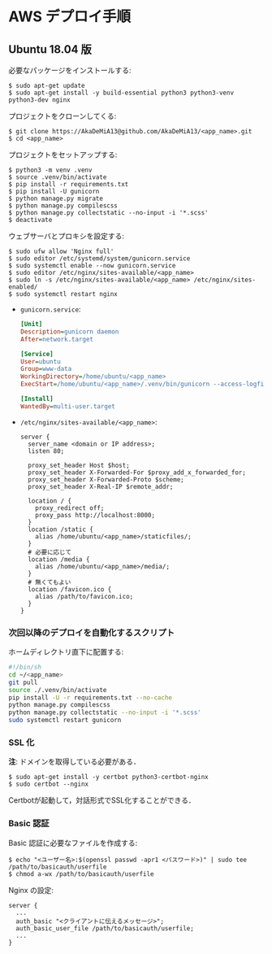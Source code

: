 # AWS デプロイ手順

## Ubuntu 18.04 版

必要なパッケージをインストールする:

```console
$ sudo apt-get update
$ sudo apt-get install -y build-essential python3 python3-venv python3-dev nginx
```

プロジェクトをクローンしてくる:

```console
$ git clone https://AkaDeMiA13@github.com/AkaDeMiA13/<app_name>.git
$ cd <app_name>
```

プロジェクトをセットアップする:

```console
$ python3 -m venv .venv
$ source .venv/bin/activate
$ pip install -r requirements.txt
$ pip install -U gunicorn
$ python manage.py migrate
$ python manage.py compilescss
$ python manage.py collectstatic --no-input -i '*.scss'
$ deactivate
```

ウェブサーバとプロキシを設定する:

```console
$ sudo ufw allow 'Nginx full'
$ sudo editor /etc/systemd/system/gunicorn.service
$ sudo systemctl enable --now gunicorn.service
$ sudo editor /etc/nginx/sites-available/<app_name>
$ sudo ln -s /etc/nginx/sites-available/<app_name> /etc/nginx/sites-enabled/
$ sudo systemctl restart nginx
```

- `gunicorn.service`:

  ```ini
  [Unit]
  Description=gunicorn daemon
  After=network.target

  [Service]
  User=ubuntu
  Group=www-data
  WorkingDirectory=/home/ubuntu/<app_name>
  ExecStart=/home/ubuntu/<app_name>/.venv/bin/gunicorn --access-logfile - --bind=0.0.0.0:8000 <app_name>.wsgi:application

  [Install]
  WantedBy=multi-user.target
  ```

- `/etc/nginx/sites-available/<app_name>`:

  ```nginx
  server {
    server_name <domain or IP address>;
    listen 80;

    proxy_set_header Host $host;
    proxy_set_header X-Forwarded-For $proxy_add_x_forwarded_for;
    proxy_set_header X-Forwarded-Proto $scheme;
    proxy_set_header X-Real-IP $remote_addr;

    location / {
      proxy_redirect off;
      proxy_pass http://localhost:8000;
    }
    location /static {
      alias /home/ubuntu/<app_name>/staticfiles/;
    }
    # 必要に応じて
    location /media {
      alias /home/ubuntu/<app_name>/media/;
    }
    # 無くてもよい
    location /favicon.ico {
      alias /path/to/favicon.ico;
    }
  }
  ```

### 次回以降のデプロイを自動化するスクリプト

ホームディレクトリ直下に配置する:

```bash
#!/bin/sh
cd ~/<app_name>
git pull
source ./.venv/bin/activate
pip install -U -r requirements.txt --no-cache
python manage.py compilescss
python manage.py collectstatic --no-input -i '*.scss'
sudo systemctl restart gunicorn
```

### SSL 化

**注**: ドメインを取得している必要がある．

```console
$ sudo apt-get install -y certbot python3-certbot-nginx
$ sudo certbot --nginx
```

Certbotが起動して，対話形式でSSL化することができる．

### Basic 認証

Basic 認証に必要なファイルを作成する:

```console
$ echo "<ユーザー名>:$(openssl passwd -apr1 <パスワード>)" | sudo tee /path/to/basicauth/userfile
$ chmod a-wx /path/to/basicauth/userfile
```

Nginx の設定:

```nginx
server {
  ...
  auth_basic "<クライアントに伝えるメッセージ>";
  auth_basic_user_file /path/to/basicauth/userfile;
  ...
}
```
